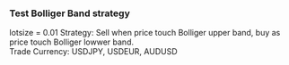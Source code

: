 ### Test Bolliger Band strategy 


lotsize = 0.01 
Strategy:  Sell when price touch Bolliger upper band, buy as price touch Bolliger lowwer band.  
Trade Currency: USDJPY, USDEUR, AUDUSD
